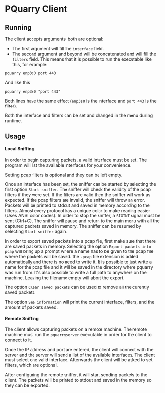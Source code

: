 # PQuarry Client

## Running

The client accepts arguments, both are optional:

- The first argument will fill the `interface` field.
- The second argument and beyond will be concatenated and will fill the `filters` field.
This means that it is possible to run the executable like this, for example:
```
pquarry enp3s0 port 443
```
And like this
```
pquarry enp3s0 "port 443"
```
Both lines have the same effect (`enp3s0` is the interface and `port 443` is the filter).

Both the interface and filters can be set and changed in the menu during runtime.

## Usage

#### Local Sniffing

In order to begin capturing packets, a valid interface must be set. The program will list the available interfaces for your convenience.

Setting pcap filters is optional and they can be left empty.

Once an interface has been set, the sniffer can be started by selecting the first option `Start sniffer`. The sniffer will check the validity of the pcap filters if they were set. If the filters are valid then the sniffer will work as expected. If the pcap filters are invalid, the sniffer will throw an error. Packets will be printed to stdout and saved in memory according to the filters. Almost every protocol has a unique color to make reading easier (Uses ANSI color codes). In order to stop the sniffer, a `SIGINT` signal must be sent (Ctrl+C). The sniffer will pause and return to the main menu with all the captured packets saved in memory. The sniffer can be resumed by selecting `Start sniffer` again.

In order to export saved packets into a pcap file, first make sure that there are saved packets in memory. Selecting the option `Export packets into pcap` will bring up a prompt where a name has to be given to the pcap file where the packets will be saved. the `.pcap` file extension is added automatically and there is no need to write it. It is possible to just write a name for the pcap file and it will be saved in the directory where pquarry was run from. It's also possible to write a full path to anywhere on the machine. Leaving the filename empty will abort the export.

The option `Clear saved packets` can be used to remove all the curently saved packets.

The option `See information` will print the current interface, filters, and the amount of packets saved.

#### Remote Sniffing

The client allows capturing packets on a remote machine. The remote machine must run the `pquarryserver` executable in order for the client to connect to it.

Once the IP address and port are entered, the client will connect with the server and the server will send a list of the available interfaces. The client must select one valid interface. Afterwards the client will be asked to set filters, which are optional.

After configuring the remote sniffer, it will start sending packets to the client. The packets will be printed to stdout and saved in the memory so they can be exported.
